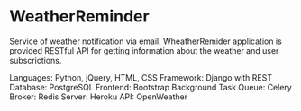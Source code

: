 # WeatherReminder
Service of weather notification via email. WheatherRemider application is provided RESTful API for getting information about the weather and user subscrictions.

Languages: Python, jQuery, HTML, CSS
Framework: Django with REST
Database: PostgreSQL
Frontend: Bootstrap
Background Task Queue: Celery
Broker: Redis
Server: Heroku
API: OpenWeather
